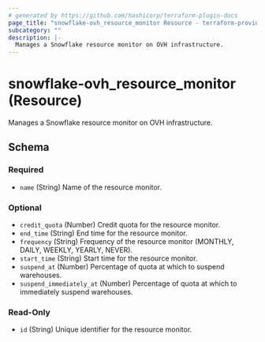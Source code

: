 ```yaml
---
# generated by https://github.com/hashicorp/terraform-plugin-docs
page_title: "snowflake-ovh_resource_monitor Resource - terraform-provider-snowflake-ovh"
subcategory: ""
description: |-
  Manages a Snowflake resource monitor on OVH infrastructure.
---
```


# snowflake-ovh_resource_monitor (Resource)

Manages a Snowflake resource monitor on OVH infrastructure.



<!-- schema generated by tfplugindocs -->
## Schema

### Required

- `name` (String) Name of the resource monitor.

### Optional

- `credit_quota` (Number) Credit quota for the resource monitor.
- `end_time` (String) End time for the resource monitor.
- `frequency` (String) Frequency of the resource monitor (MONTHLY, DAILY, WEEKLY, YEARLY, NEVER).
- `start_time` (String) Start time for the resource monitor.
- `suspend_at` (Number) Percentage of quota at which to suspend warehouses.
- `suspend_immediately_at` (Number) Percentage of quota at which to immediately suspend warehouses.

### Read-Only

- `id` (String) Unique identifier for the resource monitor.
